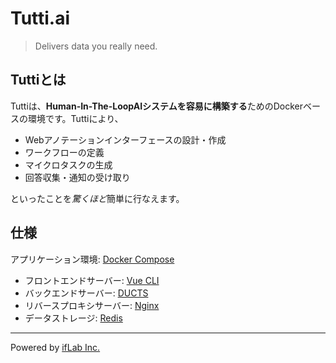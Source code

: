 # Tutti.ai

> Delivers data you really need.

## Tuttiとは

Tuttiは、**Human-In-The-LoopAIシステムを容易に構築する**ためのDockerベースの環境です。Tuttiにより、

- Webアノテーションインターフェースの設計・作成
- ワークフローの定義
- マイクロタスクの生成
- 回答収集・通知の受け取り

といったことを*驚くほど*簡単に行なえます。

## 仕様

アプリケーション環境: [Docker Compose](https://docs.docker.jp/compose/)
- フロントエンドサーバー: [Vue CLI](https://cli.vuejs.org)
- バックエンドサーバー: [DUCTS](https://ducts.io)
- リバースプロキシサーバー: [Nginx](https://nginx.org)
- データストレージ: [Redis](https://redis.io)

---

Powered by [ifLab Inc.](https://iflab.co.jp)
